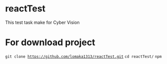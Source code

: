 # reactTest
This test task make for Cyber Vision 

# For download project
<code>git clone https://github.com/lomaka1313/reactTest.git</code>
<code>cd reactTest/</code>
<code>npm</code>

